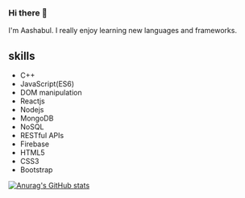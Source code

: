 ### Hi there 👋

I'm Aashabul. I really enjoy learning new languages and frameworks. 

## skills
* C++
* JavaScript(ES6)
* DOM manipulation
* Reactjs
* Nodejs
* MongoDB
* NoSQL
* RESTful APIs
* Firebase
* HTML5
* CSS3
* Bootstrap

[![Anurag's GitHub stats](https://github-readme-stats.vercel.app/api?username=aashabul)](https://github.com/anuraghazra/github-readme-stats)
